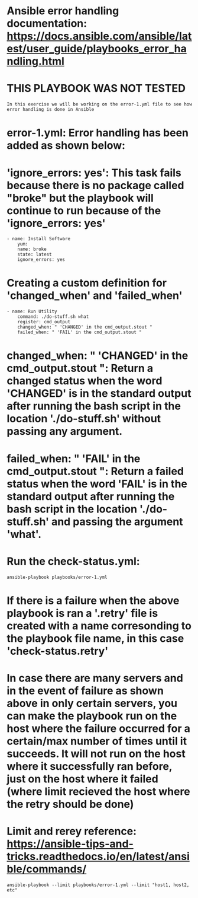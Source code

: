 # Ansible error handling documentation: https://docs.ansible.com/ansible/latest/user_guide/playbooks_error_handling.html

# THIS PLAYBOOK WAS NOT TESTED

    In this exercise we will be working on the error-1.yml file to see how error handling is done in Ansible

# error-1.yml: Error handling has been added as shown below:

# 'ignore_errors: yes': This task fails because there is no package called "broke" but the playbook will continue to run because of the 'ignore_errors: yes'

    - name: Install Software
        yum:
        name: broke
        state: latest
        ignore_errors: yes

# Creating a custom definition for 'changed_when' and 'failed_when'

    - name: Run Utility
        command: ./do-stuff.sh what
        register: cmd_output
        changed_when: " 'CHANGED' in the cmd_output.stout "
        failed_when: " 'FAIL' in the cmd_output.stout "

# changed_when: " 'CHANGED' in the cmd_output.stout ": Return a changed status when the word 'CHANGED' is in the standard output after running the bash script in the location './do-stuff.sh' without passing any argument.

# failed_when: " 'FAIL' in the cmd_output.stout ": Return a failed status when the word 'FAIL' is in the standard output after running the bash script in the location './do-stuff.sh' and passing the argument 'what'.

# Run the check-status.yml:

    ansible-playbook playbooks/error-1.yml

# If there is a failure when the above playbook is ran a '.retry' file is created with a name corresonding to the playbook file name, in this case 'check-status.retry'

# In case there are many servers and in the event of failure as shown above in only certain servers, you can make the playbook run on the host where the failure occurred for a certain/max number of times until it succeeds. It will not run on the host where it successfully ran before, just on the host where it failed (where limit recieved the host where the retry should be done)

# Limit and rerey reference: https://ansible-tips-and-tricks.readthedocs.io/en/latest/ansible/commands/

    ansible-playbook --limit playbooks/error-1.yml --limit "host1, host2, etc"
